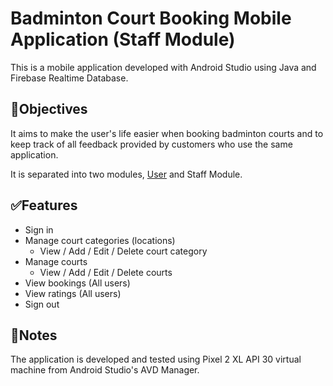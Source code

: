 # Badminton Court Booking Mobile Application (Staff Module)
This is a mobile application developed with Android Studio using Java and Firebase Realtime Database.

## 🎯Objectives
It aims to make the user's life easier when booking badminton courts and to keep track of all feedback provided by customers who use the same application.

It is separated into two modules, [User](https://github.com/jianlin070/A202SGI-Android-Badminton-Booking-Application-Customer_Module) and Staff Module. 

## ✅Features
- Sign in
- Manage court categories (locations)
  - View / Add / Edit / Delete court category
- Manage courts
  - View / Add / Edit / Delete courts
- View bookings (All users)
- View ratings (All users)
- Sign out
  
## 📄Notes
The application is developed and tested using Pixel 2 XL API 30 virtual machine from Android Studio's AVD Manager.
